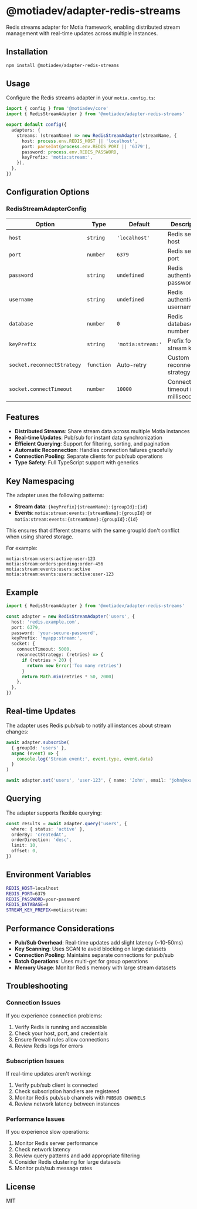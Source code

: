 # @motiadev/adapter-redis-streams

Redis streams adapter for Motia framework, enabling distributed stream management with real-time updates across multiple instances.

## Installation

```bash
npm install @motiadev/adapter-redis-streams
```

## Usage

Configure the Redis streams adapter in your `motia.config.ts`:

```typescript
import { config } from '@motiadev/core'
import { RedisStreamAdapter } from '@motiadev/adapter-redis-streams'

export default config({
  adapters: {
    streams: (streamName) => new RedisStreamAdapter(streamName, {
      host: process.env.REDIS_HOST || 'localhost',
      port: parseInt(process.env.REDIS_PORT || '6379'),
      password: process.env.REDIS_PASSWORD,
      keyPrefix: 'motia:stream:',
    }),
  },
})
```

## Configuration Options

### RedisStreamAdapterConfig

| Option | Type | Default | Description |
|--------|------|---------|-------------|
| `host` | `string` | `'localhost'` | Redis server host |
| `port` | `number` | `6379` | Redis server port |
| `password` | `string` | `undefined` | Redis authentication password |
| `username` | `string` | `undefined` | Redis authentication username |
| `database` | `number` | `0` | Redis database number |
| `keyPrefix` | `string` | `'motia:stream:'` | Prefix for all stream keys |
| `socket.reconnectStrategy` | `function` | Auto-retry | Custom reconnection strategy |
| `socket.connectTimeout` | `number` | `10000` | Connection timeout in milliseconds |

## Features

- **Distributed Streams**: Share stream data across multiple Motia instances
- **Real-time Updates**: Pub/sub for instant data synchronization
- **Efficient Querying**: Support for filtering, sorting, and pagination
- **Automatic Reconnection**: Handles connection failures gracefully
- **Connection Pooling**: Separate clients for pub/sub operations
- **Type Safety**: Full TypeScript support with generics

## Key Namespacing

The adapter uses the following patterns:
- **Stream data**: `{keyPrefix}{streamName}:{groupId}:{id}`
- **Events**: `motia:stream:events:{streamName}:{groupId}` or `motia:stream:events:{streamName}:{groupId}:{id}`

This ensures that different streams with the same groupId don't conflict when using shared storage.

For example:
```
motia:stream:users:active:user-123
motia:stream:orders:pending:order-456
motia:stream:events:users:active
motia:stream:events:users:active:user-123
```

## Example

```typescript
import { RedisStreamAdapter } from '@motiadev/adapter-redis-streams'

const adapter = new RedisStreamAdapter('users', {
  host: 'redis.example.com',
  port: 6379,
  password: 'your-secure-password',
  keyPrefix: 'myapp:stream:',
  socket: {
    connectTimeout: 5000,
    reconnectStrategy: (retries) => {
      if (retries > 20) {
        return new Error('Too many retries')
      }
      return Math.min(retries * 50, 2000)
    },
  },
})
```

## Real-time Updates

The adapter uses Redis pub/sub to notify all instances about stream changes:

```typescript
await adapter.subscribe(
  { groupId: 'users' },
  async (event) => {
    console.log('Stream event:', event.type, event.data)
  }
)

await adapter.set('users', 'user-123', { name: 'John', email: 'john@example.com' })
```

## Querying

The adapter supports flexible querying:

```typescript
const results = await adapter.query('users', {
  where: { status: 'active' },
  orderBy: 'createdAt',
  orderDirection: 'desc',
  limit: 10,
  offset: 0,
})
```

## Environment Variables

```bash
REDIS_HOST=localhost
REDIS_PORT=6379
REDIS_PASSWORD=your-password
REDIS_DATABASE=0
STREAM_KEY_PREFIX=motia:stream:
```

## Performance Considerations

- **Pub/Sub Overhead**: Real-time updates add slight latency (~10-50ms)
- **Key Scanning**: Uses SCAN to avoid blocking on large datasets
- **Connection Pooling**: Maintains separate connections for pub/sub
- **Batch Operations**: Uses multi-get for group operations
- **Memory Usage**: Monitor Redis memory with large stream datasets

## Troubleshooting

### Connection Issues

If you experience connection problems:
1. Verify Redis is running and accessible
2. Check your host, port, and credentials
3. Ensure firewall rules allow connections
4. Review Redis logs for errors

### Subscription Issues

If real-time updates aren't working:
1. Verify pub/sub client is connected
2. Check subscription handlers are registered
3. Monitor Redis pub/sub channels with `PUBSUB CHANNELS`
4. Review network latency between instances

### Performance Issues

If you experience slow operations:
1. Monitor Redis server performance
2. Check network latency
3. Review query patterns and add appropriate filtering
4. Consider Redis clustering for large datasets
5. Monitor pub/sub message rates

## License

MIT

